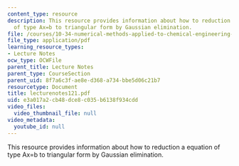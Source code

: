 ```yaml
---
content_type: resource
description: This resource provides information about how to reduction a equation
  of type Ax=b to triangular form by Gaussian elimination.
file: /courses/10-34-numerical-methods-applied-to-chemical-engineering-fall-2005/e3a017a2cb48dce8c035b6138f934cdd_lecturenotes121.pdf
file_type: application/pdf
learning_resource_types:
- Lecture Notes
ocw_type: OCWFile
parent_title: Lecture Notes
parent_type: CourseSection
parent_uid: 8f7a6c3f-ae8e-d368-a734-bbe5d06c21b7
resourcetype: Document
title: lecturenotes121.pdf
uid: e3a017a2-cb48-dce8-c035-b6138f934cdd
video_files:
  video_thumbnail_file: null
video_metadata:
  youtube_id: null
---
```

This resource provides information about how to reduction a equation of type Ax=b to triangular form by Gaussian elimination.

